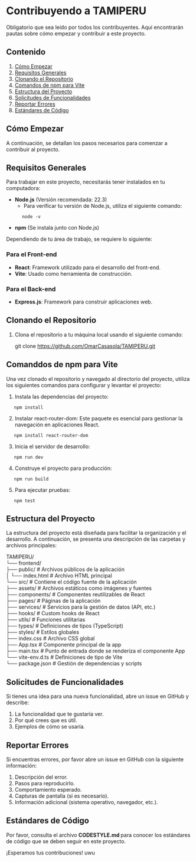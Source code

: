 # Contribuyendo a TAMIPERU

Obligatorio que sea leído por todos los contribuyentes. Aquí encontrarán pautas sobre cómo empezar y contribuir a este proyecto.

## Contenido
1. [Cómo Empezar](#como-empezar)
2. [Requisitos Generales](#requisitos-generales)
3. [Clonando el Repositorio](#clonando-el-repositorio)
4. [Comandos de npm para Vite](#comandos-de-npm-para-vite)
5. [Estructura del Proyecto](#estructura-del-proyecto)
6. [Solicitudes de Funcionalidades](#solicitudes-de-funcionalidades)
7. [Reportar Errores](#reportar-errores)
8. [Estándares de Código](#estandares-de-codigo)

## Cómo Empezar

A continuación, se detallan los pasos necesarios para comenzar a contribuir al proyecto.

## Requisitos Generales

Para trabajar en este proyecto, necesitarás tener instalados en tu computadora:

- **Node.js** (Versión recomendada: 22.3)
    - Para verificar tu versión de Node.js, utiliza el siguiente comando:
  
```
      node -v
```
- **npm** (Se instala junto con Node.js)

Dependiendo de tu área de trabajo, se requiere lo siguiente:

### Para el Front-end
- **React**: Framework utilizado para el desarrollo del front-end.
- **Vite**: Usado como herramienta de construcción.

### Para el Back-end
- **Express.js**: Framework para construir aplicaciones web.

## Clonando el Repositorio

1. Clona el repositorio a tu máquina local usando el siguiente comando:

   git clone https://github.com/OmarCasasola/TAMIPERU.git

## Comanddos de npm para Vite

Una vez clonado el repositorio y navegado al directorio del proyecto,
utiliza los siguientes comandos para configurar y levantar el proyecto:

1. Instala las dependencias del proyecto:

```
   npm install
```
2. Instalar react-router-dom:
   Este paquete es esencial para gestionar la navegación en aplicaciones React.
```
   npm install react-router-dom
```

3. Inicia el servidor de desarrollo:

```
   npm run dev
```
4. Construye el proyecto para producción:

```
   npm run build
```
5. Para ejecutar pruebas:

```
   npm test
```
## Estructura del Proyecto

La estructura del proyecto está diseñada para facilitar la organización y el desarrollo.
A continuación, se presenta una descripción de las carpetas y archivos principales:

TAMIPERU/  
└── frontend/  
├── public/                 # Archivos públicos de la aplicación  
│   └── index.html          # Archivo HTML principal  
└── src/                    # Contiene el código fuente de la aplicación  
├── assets/                 # Archivos estáticos como imágenes y fuentes  
├── components/             # Componentes reutilizables de React  
├── pages/                  # Páginas de la aplicación  
├── services/               # Servicios para la gestión de datos (API, etc.)  
├── hooks/                  # Custom hooks de React  
├── utils/                  # Funciones utilitarias  
├── types/                  # Definiciones de tipos (TypeScript)  
├── styles/                 # Estilos globales  
├── index.css               # Archivo CSS global  
├── App.tsx                 # Componente principal de la app  
├── main.tsx                # Punto de entrada donde se renderiza el componente App  
└── vite-env.d.ts           # Definiciones de tipo de Vite  
└── package.json            # Gestión de dependencias y scripts

## Solicitudes de Funcionalidades

Si tienes una idea para una nueva funcionalidad, abre un issue en GitHub y describe:

1. La funcionalidad que te gustaría ver.
2. Por qué crees que es útil.
3. Ejemplos de cómo se usaría.

## Reportar Errores
Si encuentras errores, por favor abre un issue en GitHub con la siguiente información:

1. Descripción del error.
2. Pasos para reproducirlo.
3. Comportamiento esperado.
4. Capturas de pantalla (si es necesario).
5. Información adicional (sistema operativo, navegador, etc.).

## Estándares de Código
Por favor, consulta el archivo <strong> CODESTYLE.md </strong>para conocer los estándares de código
que se deben seguir en este proyecto.

¡Esperamos tus contribuciones! uwu

